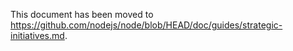 This document has been moved to <https://github.com/nodejs/node/blob/HEAD/doc/guides/strategic-initiatives.md>.
